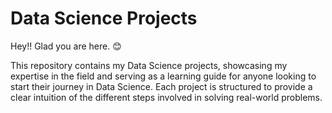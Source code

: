 # Data Science Projects
Hey!! Glad you are here. 😊

This repository contains my Data Science projects, showcasing my expertise in the field and serving as a learning guide for anyone looking to start their journey in Data Science. Each project is structured to provide a clear intuition of the different steps involved in solving real-world problems. 
